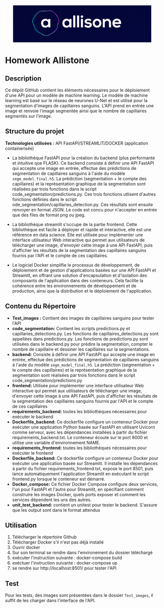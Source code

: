 


<p align="center">
  <img src="images_github_presentation/logo.png" alt="Logo du projet">
</p>


# Homework Allistone


## Description

Ce dépôt GitHub contient les éléments nécessaires pour le déploiement d'une API pour un modèle de machine learning. Le modèle de machine learning est basé sur le réseau de neurones U-Net et est utilisé pour la segmentation d'images de capillaires sanguins. L'API prend en entrée une image et renvoie l'image segmentée ainsi que le nombre de capillaires segmentés sur l'image.

## Structure du projet

**Technologies utilisées :** API FastAPI/STREAMLIT/DOCKER (application containerisée)

- La bibliothèque FastAPI pour la création du backend (plus performante et intuitive que FLASK). Ce backend consiste à définir une API FastAPI qui accepte une image en entrée, effectue des prédictions de segmentation de capillaires sanguins à l'aide du modèle `segm_model_final.h5`. La prédiction (segmentation + le compte des capillaires) et la représentation graphique de la segmentation sont réalisées par trois fonctions dans le script code_segmentation/predictions.py. Ces trois fonctions utlisent d'autres fonctions définies dans le script ode_segmentation/capillaries_detection.py. Ces résultats sont ensuite renvoyer en format JSON. Le code est concu pour n'accepter en entrée que des files de format png ou jpeg.

- La bibliothèque streamlit s'occupe de la partie frontend. Cette bibliothèque est facile à déployer et rapide et interactive, elle est une référence en data science. Elle est utilisée pour implémenter une interface utilisateur Web interactive qui permet aux utilisateurs de télécharger une image, d'envoyer cette image à une API FastAPI, puis d'afficher les résultats de la segmentation des capillaires sanguins fournis par l'API et le compte de ces capillaires.

- Le logiciel Docker simplifie le processus de développement, de déploiement et de gestion d'applications basées sur une API FastAPI et Streamlit, en offrant une solution d'encapsulation et d'isolation des composants de l'application dans des conteneurs. Cela facilite la cohérence entre les environnements de développement et de production, ainsi que la distribution et le déploiement de l'application.


## Contenu du Répertoire

- **Test_images :** Contient des images de capillaires sanguins pour tester l'API
- **code_segmentation:** Contient les scripts predictions.py et capillaries_detections.py. Les fonctions de capillaires_detections.py sont appellées dans predictions.py. Les fonctions de predictions.py sont utilisées dans le backend.py pour prédire la segmentation, compter le nombre de capillaire et dessiner les capillaires sur la segmentations.
- **backend:** Consiste à définir une API FastAPI qui accepte une image en entrée, effectue des prédictions de segmentation de capillaires sanguins à l'aide du modèle `segm_model_final.h5`. La prédiction (segmentation + le compte des capillaires) et la représentation graphique de la segmentation sont réalisées par trois fonctions dans le script code_segmentation/predictions.py
- **frontend:** Utilisée pour implémenter une interface utilisateur Web interactive qui permet aux utilisateurs de télécharger une image, d'envoyer cette image à une API FastAPI, puis d'afficher les résultats de la segmentation des capillaires sanguins fournis par l'API et le compte de ces capillaires
- **requirements_backend:** toutes les bibliothèques nécessaires pour exécuter le backend
- **Dockerfile_backend:** Ce dockerfile configure un conteneur Docker pour exécuter une application Python basée sur FastAPI en utilisant Uvicorn comme serveur, avec les dépendances installées à partir du fichier requirements_backend.txt. Le conteneur écoute sur le port 8000 et utilise une variable d'environnement NAME.
- **requirements_frontend:**  toutes les bibliothèques nécessaires pour exécuter le frontend
- **Dockerfile_backend:** Ce dockerfile configure un conteneur Docker pour exécuter une application basée sur Streamlit. Il installe les dépendances à partir du fichier requirements_frontend.txt, expose le port 8501, puis lance automatiquement l'application Streamlit en exécutant le script frontend.py lorsque le conteneur est démarré.
- **Docker_compose:** Ce fichier Docker Compose configure deux services, l'un pour FastAPI et l'autre pour Streamlit, en spécifiant comment construire les images Docker, quels ports exposer et comment les services dépendent les uns des autres.
- **unit_test_backend:** contient un unitest pour tester le backend. S'assure que les output sont dans le format attendus

## Utilisation

1. Télécharger le répertoire Github
2. Télécharger Docker s'il n'est pas déjà installé
3. Ouvrir docker
4. Sur son terminal se rendre dans l'environement du dossier téléchargé
5. exécuter l'instruction suivante : docker-compose build
6. exéctuer l'instruction suivante : docker-compose up
7. se rendre sur http://localhost:8501/ pour tester l'API 


## Test 

Pour les tests, des images sont présentées dans le dossier `Test_images`, il suffit de les charger dans l'interface de l'API.

